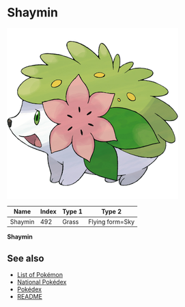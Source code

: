 # Shaymin


![Shaymin](images/492.png)

| **Name** | **Index** | **Type 1** | **Type 2** |
|----|----|----|----|
| Shaymin | 492 | Grass | Flying form=Sky  |

**Shaymin** 

## See also

- [List of Pokémon](../pokemon.md)
- [National Pokédex](../national_pokedex.md)
- [Pokédex](../pokedex.md)
- [README](../README.md)
